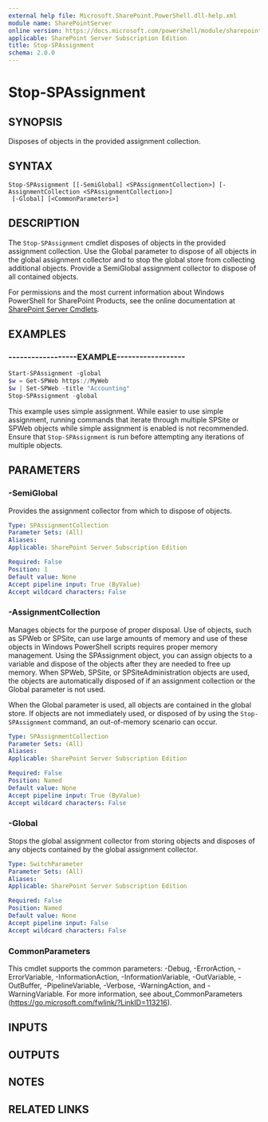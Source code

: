 ```yaml
---
external help file: Microsoft.SharePoint.PowerShell.dll-help.xml
module name: SharePointServer
online version: https://docs.microsoft.com/powershell/module/sharepoint-server/stop-spassignment
applicable: SharePoint Server Subscription Edition
title: Stop-SPAssignment
schema: 2.0.0
---
```


# Stop-SPAssignment

## SYNOPSIS
Disposes of objects in the provided assignment collection.


## SYNTAX

```
Stop-SPAssignment [[-SemiGlobal] <SPAssignmentCollection>] [-AssignmentCollection <SPAssignmentCollection>]
 [-Global] [<CommonParameters>]
```

## DESCRIPTION
The `Stop-SPAssignment` cmdlet disposes of objects in the provided assignment collection.
Use the Global parameter to dispose of all objects in the global assignment collector and to stop the global store from collecting additional objects.
Provide a SemiGlobal assignment collector to dispose of all contained objects.

For permissions and the most current information about Windows PowerShell for SharePoint Products, see the online documentation at [SharePoint Server Cmdlets](https://docs.microsoft.com/powershell/sharepoint/sharepoint-server/sharepoint-server-cmdlets).


## EXAMPLES

### ------------------EXAMPLE------------------
```powershell
Start-SPAssignment -global
$w = Get-SPWeb https://MyWeb
$w | Set-SPWeb -title "Accounting"
Stop-SPAssignment -global
```

This example uses simple assignment.
While easier to use simple assignment, running commands that iterate through multiple SPSite or SPWeb objects while simple assignment is enabled is not recommended.
Ensure that `Stop-SPAssignment` is run before attempting any iterations of multiple objects.


## PARAMETERS

### -SemiGlobal
Provides the assignment collector from which to dispose of objects.

```yaml
Type: SPAssignmentCollection
Parameter Sets: (All)
Aliases: 
Applicable: SharePoint Server Subscription Edition

Required: False
Position: 1
Default value: None
Accept pipeline input: True (ByValue)
Accept wildcard characters: False
```

### -AssignmentCollection
Manages objects for the purpose of proper disposal.
Use of objects, such as SPWeb or SPSite, can use large amounts of memory and use of these objects in Windows PowerShell scripts requires proper memory management.
Using the SPAssignment object, you can assign objects to a variable and dispose of the objects after they are needed to free up memory.
When SPWeb, SPSite, or SPSiteAdministration objects are used, the objects are automatically disposed of if an assignment collection or the Global parameter is not used.

When the Global parameter is used, all objects are contained in the global store.
If objects are not immediately used, or disposed of by using the `Stop-SPAssignment` command, an out-of-memory scenario can occur.

```yaml
Type: SPAssignmentCollection
Parameter Sets: (All)
Aliases: 
Applicable: SharePoint Server Subscription Edition

Required: False
Position: Named
Default value: None
Accept pipeline input: True (ByValue)
Accept wildcard characters: False
```

### -Global
Stops the global assignment collector from storing objects and disposes of any objects contained by the global assignment collector.

```yaml
Type: SwitchParameter
Parameter Sets: (All)
Aliases: 
Applicable: SharePoint Server Subscription Edition

Required: False
Position: Named
Default value: None
Accept pipeline input: False
Accept wildcard characters: False
```

### CommonParameters
This cmdlet supports the common parameters: -Debug, -ErrorAction, -ErrorVariable, -InformationAction, -InformationVariable, -OutVariable, -OutBuffer, -PipelineVariable, -Verbose, -WarningAction, and -WarningVariable. For more information, see about_CommonParameters (https://go.microsoft.com/fwlink/?LinkID=113216).

## INPUTS

## OUTPUTS

## NOTES

## RELATED LINKS
